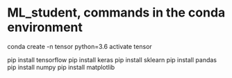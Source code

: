 # ML_student, commands in the conda environment

conda create -n tensor python=3.6
activate tensor

pip install tensorflow
pip install keras
pip install sklearn
pip install pandas
pip install numpy
pip install matplotlib
